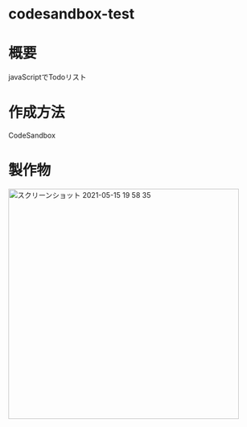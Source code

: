 # codesandbox-test
# 概要
javaScriptでTodoリスト

# 作成方法
CodeSandbox

# 製作物
<img width="458" alt="スクリーンショット 2021-05-15 19 58 35" src="https://user-images.githubusercontent.com/49493561/118358029-f6d92280-b5b7-11eb-9518-67e188f68d76.png">
